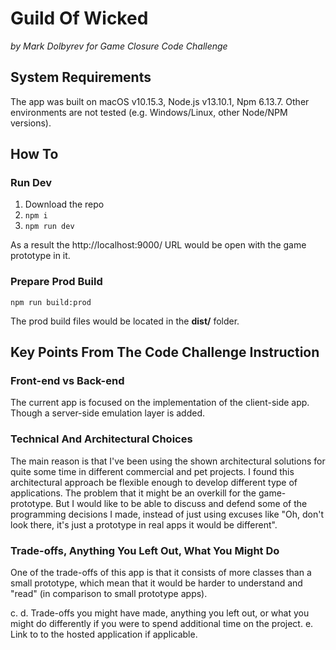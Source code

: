 # Guild Of Wicked
*by Mark Dolbyrev for Game Closure Code Challenge*

## System Requirements

The app was built on macOS v10.15.3, Node.js v13.10.1, Npm 6.13.7. Other environments are not tested (e.g. Windows/Linux, other Node/NPM versions).

## How To

### Run Dev 
1. Download the repo
2. ``npm i``
3. ``npm run dev``

As a result the http://localhost:9000/ URL would be open with the game prototype in it.

### Prepare Prod Build
``npm run build:prod``

The prod build files would be located in the **dist/** folder.

## Key Points From The Code Challenge Instruction

### Front-end vs Back-end
The current app is focused on the implementation of the client-side app. Though a server-side emulation layer is added.

### Technical And Architectural Choices
The main reason is that I've been using the shown architectural solutions for quite some time in different commercial and pet projects. I found this architectural approach be flexible enough to develop different type of applications. The problem that it might be an overkill for the game-prototype. But I would like to be able to discuss and defend some of the programming decisions I made, instead of just using excuses like "Oh, don't look there, it's just a prototype in real apps it would be different".

### Trade-offs, Anything You Left Out, What You Might Do
One of the trade-offs of this app is that it consists of more classes than a small prototype, which mean that it would be harder to understand and "read" (in comparison to small prototype apps).

c. 
d. Trade-offs you might have made, anything you left out, or what you might do
differently if you were to spend additional time on the project.
e. Link to to the hosted application if applicable.
